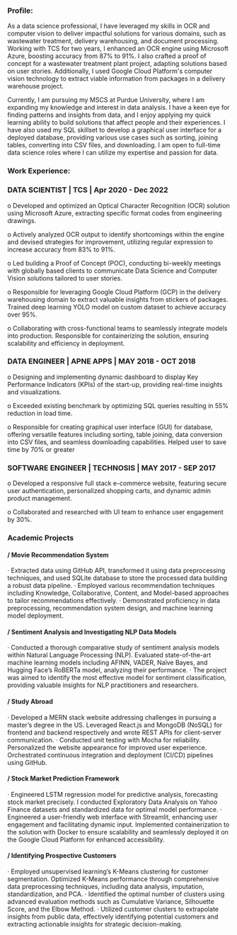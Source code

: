### Profile: 
As a data science professional, I have leveraged my skills in OCR and computer vision to deliver impactful solutions for various domains, such as wastewater treatment, delivery warehousing, and document processing. Working with TCS for two years, I enhanced an OCR engine using Microsoft Azure, boosting accuracy from 87% to 91%. I also crafted a proof of concept for a wastewater treatment plant project, adapting solutions based on user stories. Additionally, I used Google Cloud Platform's computer vision technology to extract viable information from packages in a delivery warehouse project.

Currently, I am pursuing my MSCS at Purdue University, where I am expanding my knowledge and interest in data analysis. I have a keen eye for finding patterns and insights from data, and I enjoy applying my quick learning ability to build solutions that affect people and their experiences. I have also used my SQL skillset to develop a graphical user interface for a deployed database, providing various use cases such as sorting, joining tables, converting into CSV files, and downloading. I am open to full-time data science roles where I can utilize my expertise and passion for data.

### Work Experience:

### DATA SCIENTIST | TCS | Apr 2020 - Dec 2022


o	Developed and optimized an Optical Character Recognition (OCR) solution using Microsoft Azure, extracting specific format codes from engineering drawings.

o	Actively analyzed OCR output to identify shortcomings within the engine and devised strategies for improvement, utilizing regular expression to increase accuracy from 83% to 91%.

o	Led building a Proof of Concept (POC), conducting bi-weekly meetings with globally based clients to communicate Data Science and Computer Vision solutions tailored to user stories.

o	Responsible for leveraging Google Cloud Platform (GCP) in the delivery warehousing domain to extract valuable insights from stickers of packages. Trained deep learning YOLO model on custom dataset to achieve accuracy over 95%.	

o	Collaborating with cross-functional teams to seamlessly integrate models into production. Responsible for containerizing the solution, ensuring scalability and efficiency in deployment.


### DATA ENGINEER | APNE APPS | MAY 2018 - OCT 2018


o	Designing and implementing dynamic dashboard to display Key Performance Indicators (KPIs) of the start-up, providing real-time insights and visualizations.

o	Exceeded existing benchmark by optimizing SQL queries resulting in 55% reduction in load time.

o	Responsible for creating graphical user interface (GUI) for database, offering versatile features including sorting, table joining, data conversion into CSV files, and seamless downloading capabilities. Helped user to save time by 70% or greater


### SOFTWARE ENGINEER | TECHNOSIS | MAY 2017 - SEP 2017

o	Developed a responsive full stack e-commerce website, featuring secure user authentication, personalized shopping carts, and dynamic admin product management.

o	Collaborated and researched with UI team to enhance user engagement by 30%.



### Academic Projects

#### / Movie Recommendation System
·	Extracted data using GitHub API, transformed it using data preprocessing techniques, and used SQLite database to store the processed data building a robust data pipeline.
·	Employed various recommendation techniques including Knowledge, Collaborative, Content, and Model-based approaches to tailor recommendations effectively.
·	Demonstrated proficiency in data preprocessing, recommendation system design, and machine learning model deployment.

#### / Sentiment Analysis and Investigating NLP Data Models
·	Conducted a thorough comparative study of sentiment analysis models within Natural Language Processing (NLP). Evaluated state-of-the-art machine learning models including AFINN, VADER, Naïve Bayes, and Hugging Face’s RoBERTa model, analyzing their performance.
·	The project was aimed to identify the most effective model for sentiment classification, providing valuable insights for NLP practitioners and researchers.

#### / Study Abroad
·	Developed a MERN stack website addressing challenges in pursuing a master’s degree in the US. Leveraged React.js and MongoDB (NoSQL) for frontend and backend respectively and wrote REST APIs for client-server communication.
·	Conducted unit testing with Mocha for reliability. Personalized the website appearance for improved user experience. Orchestrated continuous integration and deployment (CI/CD) pipelines using GitHub.

#### / Stock Market Prediction Framework
·	Engineered LSTM regression model for predictive analysis, forecasting stock market precisely. I conducted Exploratory Data Analysis on Yahoo Finance datasets and standardized data for optimal model performance.
·	Engineered a user-friendly web interface with Streamlit, enhancing user engagement and facilitating dynamic input. Implemented containerization to the solution with Docker to ensure scalability and seamlessly deployed it on the Google Cloud Platform for enhanced accessibility.

#### / Identifying Prospective Customers
·	Employed unsupervised learning’s K-Means clustering for customer segmentation. Optimized K-Means performance through comprehensive data preprocessing techniques, including data analysis, imputation, standardization, and PCA.
·	Identified the optimal number of clusters using advanced evaluation methods such as Cumulative Variance, Silhouette Score, and the Elbow Method.
·	Utilized customer clusters to extrapolate insights from public data, effectively identifying potential customers and extracting actionable insights for strategic decision-making.



<!--
**Nisaachar/nisaachar** is a ✨ _special_ ✨ repository because its `README.md` (this file) appears on your GitHub profile.

Here are some ideas to get you started:

- 🔭 I’m currently working on ...
- 🌱 I’m currently learning ...
- 👯 I’m looking to collaborate on ...
- 🤔 I’m looking for help with ...
- 💬 Ask me about ...
- 📫 How to reach me: ...
- 😄 Pronouns: ...
- ⚡ Fun fact: ...
-->
